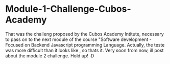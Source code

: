 # Module-1-Challenge-Cubos-Academy

That was the challeng proposed by the Cubos Academy Intitute, necessary to pass on to the next module of the course "Software development - Focused on Backend Javascript programming Language. Actually, the teste was more difficult than it looks like , so thats it. Very soon from now, ill post about the module 2 challenge. Hold up! :D
